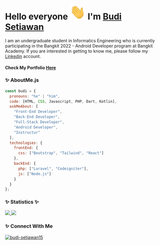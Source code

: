 # Hello everyone <img style="margin: 0 auto" src="https://github.com/ABSphreak/ABSphreak/blob/master/gifs/Hi.gif" height="50"> I'm [Budi Setiawan](https://github.com/budistwn15)

I am an undergraduate student in Informatics Engineering who is currently participating in the Bangkit 2022 - Android Developer program at Bangkit Academy. If you are interested in getting to know me, please follow my [Linkedin](https://www.linkedin.com/in/budi-setiawan15/) account.

#### Check My Portfolio [Here](https://budistwn15.github.io/)

### ✨ AboutMe.js

```javascript
const budi = {
  pronouns: "he" | "him",
  code: [HTML, CSS, Javascript, PHP, Dart, Kotlin],
  askMeAbout: [
    "Front-End Developer",
    "Back-End Developer",
    "Full-Stack Developer",
    "Android Developer",
    "Instructur"
  ],
  technologies: {
    frontEnd: {
      css: ["Bootstrap", "Tailwind", "React"]
    },
    backEnd: {
      php: ["Laravel", "Codeigniter"],
      js: ["Node.js"]
    }
  }
};
```

### ✨ Statistics ✨

<p align="left">
<a href="https://github.com/budistwn15">
  <img height="180em" src="https://github-readme-stats-eight-theta.vercel.app/api?username=budistwn15&show_icons=true&theme=algolia&include_all_commits=true&count_private=true"/>
  <img height="180em" src="https://github-readme-stats-eight-theta.vercel.app/api/top-langs/?username=budistwn15&layout=compact&langs_count=8&theme=algolia"/>
</a>
</p>


### ✨ Connect With Me

<p align="left">
<a href="https://linkedin.com/in/budi-setiawan15" target="blank"><img align="center" src="https://raw.githubusercontent.com/rahuldkjain/github-profile-readme-generator/master/src/images/icons/Social/linked-in-alt.svg" alt="budi-setiawan15" height="30" width="40" /></a>
</p>
